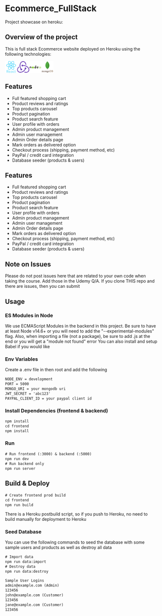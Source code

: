 # Ecommerce_FullStack

Project showcase on heroku: 

## Overview of the project
  This is full stack Ecommerce website deployed on Heroku using the following technologies:
  <div style="display:flex; width:100%; justify-content: space-envenly">
    <a href="https://reactjs.org/" target="_blank" rel="noreferrer">
    <img
      src="https://raw.githubusercontent.com/devicons/devicon/master/icons/react/react-original-wordmark.svg"
      alt="react"
      width="40"
      height="40"
    />
    </a>
    <a href="https://redux.js.org" target="_blank" rel="noreferrer">
      <img
        src="https://raw.githubusercontent.com/devicons/devicon/master/icons/redux/redux-original.svg"
        alt="redux"
        width="40"
        height="40"
      />
    </a>
    <a href="https://nodejs.org" target="_blank" rel="noreferrer">
      <img
        src="https://raw.githubusercontent.com/devicons/devicon/master/icons/nodejs/nodejs-original-wordmark.svg"
        alt="nodejs"
        width="40"
        height="40"
      />
    </a>
    <a href="https://www.mongodb.com/" target="_blank" rel="noreferrer">
      <img
        src="https://raw.githubusercontent.com/devicons/devicon/master/icons/mongodb/mongodb-original-wordmark.svg"
        alt="mongodb"
        width="40"
        height="40"
      />
    </a>
  </div>
  
## Features
- Full featured shopping cart
- Product reviews and ratings
- Top products carousel
- Product pagination
- Product search feature
- User profile with orders
- Admin product management
- Admin user management
- Admin Order details page
- Mark orders as delivered option
- Checkout process (shipping, payment method, etc)
- PayPal / credit card integration
- Database seeder (products & users)



## Features
- Full featured shopping cart
- Product reviews and ratings
- Top products carousel
- Product pagination
- Product search feature
- User profile with orders
- Admin product management
- Admin user management
- Admin Order details page
- Mark orders as delivered option
- Checkout process (shipping, payment method, etc)
- PayPal / credit card integration
- Database seeder (products & users)
## Note on Issues
Please do not post issues here that are related to your own code when taking the course. Add those in the Udemy Q/A. If you clone THIS repo and there are issues, then you can submit
## Usage
### ES Modules in Node
We use ECMAScript Modules in the backend in this project. Be sure to have at least Node v14.6+ or you will need to add the "--experimental-modules" flag.
Also, when importing a file (not a package), be sure to add .js at the end or you will get a "module not found" error
You can also install and setup Babel if you would like
### Env Variables
Create a .env file in then root and add the following
```
NODE_ENV = development
PORT = 5000
MONGO_URI = your mongodb uri
JWT_SECRET = 'abc123'
PAYPAL_CLIENT_ID = your paypal client id
```
### Install Dependencies (frontend & backend)
```
npm install
cd frontend
npm install
```
### Run
```
# Run frontend (:3000) & backend (:5000)
npm run dev
# Run backend only
npm run server
```
## Build & Deploy
```
# Create frontend prod build
cd frontend
npm run build
```
There is a Heroku postbuild script, so if you push to Heroku, no need to build manually for deployment to Heroku
### Seed Database
You can use the following commands to seed the database with some sample users and products as well as destroy all data
```
# Import data
npm run data:import
# Destroy data
npm run data:destroy
```
```
Sample User Logins
admin@example.com (Admin)
123456
john@example.com (Customer)
123456
jane@example.com (Customer)
123456
```
